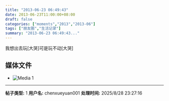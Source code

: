 ```yaml
---
title: "2013-06-23 06:49:43"
date: 2013-06-23T11:00:00+08:00
draft: false
categories: ["moments","2013","2013-06"]
tags: ["朋友圈","生活记录"]
summary: "2013-06-23 06:49:43..."
---
```


我想出去玩[大哭]可是玩不动[大哭]

## 媒体文件

- ![Media 1](/Moments/photos/2013-06-23/201306230649430.jpg)

---

**帖子类型:** 1
**用户名:** chenxueyuan001
**处理时间:** 2025/8/28 23:27:16